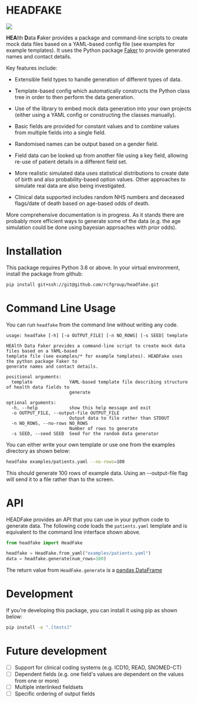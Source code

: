 # HEADFAKE

![](https://github.com/rcfgroup/headfake/workflows/main/badge.svg)

**HEA**lth **D**ata **F**aker provides a package and command-line scripts to create mock data files based on a YAML-based config file (see examples for example templates). It uses the Python package [Faker](https://faker.readthedocs.io/en/master/index.html) to provide generated names and contact details.

Key features include:

* Extensible field types to handle generation of different types of data.

* Template-based config which automatically constructs the Python class tree
in order to then perform the data generation.

* Use of the library to embed mock data generation into your own projects (either using a YAML config or constructing the classes manually).

* Basic fields are provided for constant values and to combine values from multiple fields into a single field.

* Randomised names can be output based on a gender field.

* Field data can be looked up from another file using a key field, allowing re-use of patient details in a different field set.

* More realistic simulated data uses statistical distributions to create date of birth and also probability-based option values. Other approaches to simulate real data are also being investigated.

* Clinical data supported includes random NHS numbers and deceased flags/date of death based on age-based odds of death.

More comprehensive documentation is in progress. As it stands there are probably more efficient ways to generate some of the data (e.g. the age simulation could be done using bayesian approaches with prior odds).

# Installation

This package requires Python 3.6 or above. In your virtual environment, install the package from github:

```bash
pip install git+ssh://git@github.com/rcfgroup/headfake.git
```

# Command Line Usage

You can run `headfake` from the command line without writing any code. 

```
usage: headfake [-h] [-o OUTPUT_FILE] [-n NO_ROWS] [-s SEED] template

HEAlth Data Faker provides a command-line script to create mock data files based on a YAML-based 
template file (see examples/* for example templates). HEADFake uses the python package Faker to 
generate names and contact details.

positional arguments:
  template              YAML-based template file describing structure of health data fields to 
                        generate

optional arguments:
  -h, --help            show this help message and exit
  -o OUTPUT_FILE, --output-file OUTPUT_FILE
                        Output data to file rather than STDOUT
  -n NO_ROWS, --no-rows NO_ROWS
                        Number of rows to generate
  -s SEED, --seed SEED  Seed for the random data generator
````

You can either write your own template or use one from the examples directory as shown below:

```bash
headfake examples/patients.yaml --no-rows=100
```

This should generate 100 rows of example data. Using an --output-file flag will send it to a file rather than to the screen.  

# API

HEADFake provides an API that you can use in your python code to generate data. The following code loads the `patients.yaml` template and is equivalent to the command line interface shown above.

```python
from headfake import HeadFake

headfake = HeadFake.from_yaml("examples/patients.yaml")
data = headfake.generate(num_rows=100)
```

The return value from `HeadFake.generate` is a [pandas DataFrame](https://pandas.pydata.org/pandas-docs/stable/reference/api/pandas.DataFrame.html)

# Development

If you're developing this package, you can install it using pip as shown below: 

```bash
pip install -e ".[tests]"
```

# Future development
- [ ] Support for clinical coding systems (e.g. ICD10, READ, SNOMED-CT)
- [ ] Dependent fields (e.g. one field's values are dependent on the values from one or more)
- [ ] Multiple interlinked fieldsets
- [ ] Specific ordering of output fields
